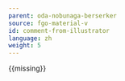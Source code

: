 ```yaml
---
parent: oda-nobunaga-berserker
source: fgo-material-v
id: comment-from-illustrator
language: zh
weight: 5
---
```


{{missing}}
